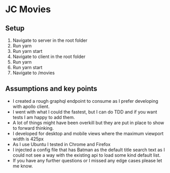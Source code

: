 # JC Movies

## Setup

1. Navigate to server in the root folder
2. Run yarn
3. Run yarn start
4. Navigate to client in the root folder
5. Run yarn
6. Run yarn start
7. Navigate to /movies

## Assumptions and key points

- I created a rough graphql endpoint to consume as I prefer developing with apollo client.
- I went with what I could the fastest, but I can do TDD and if you want tests I am happy to add them.
- A lot of things might have been overkill but they are put in place to show to forward thinking.
- I developed for desktop and mobile views where the maximum viewport width is 425px
- As I use Ubuntu I tested in Chrome and Firefox
- I injected a config file that has Batman as the default title search text as I could not see a way with the existing api to load some kind default list.
- If you have any further questions or I missed any edge cases please let me know.
